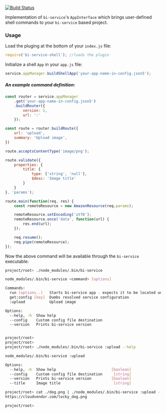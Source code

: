 [![Build Status](https://travis-ci.org/BohemiaInteractive/bi-service-shell.svg?branch=master)](https://travis-ci.org/BohemiaInteractive/bi-service-shell)

Implementation of `bi-service`'s `AppInterface` which brings user-defined shell commands to your `bi-service` based project.

### Usage

Load the pluging at the bottom of your `index.js` file:

```javascript
require('bi-service-shell'); //loads the plugin
```

Initialize a shell `App` in your `app.js` file:
```javascript
service.appManager.buildShellApp('your-app-name-in-config.json5');
```

##### An example command definition:
```javascript
const router = service.appManager
    .get('your-app-name-in-config.json5')
    .buildRouter({
        version: 1,
        url: ':'
    });

const route = router.buildRoute({
    url: 'upload',
    summary: 'Upload image',
})

route.acceptsContentType('image/png');

route.validate({
    properties: {
        title: {
            type: ['string', 'null'],
            $desc: 'Image title'
        }
    }
}, 'params');

route.main(function(req, res) {
    const remoteResource = new AmazonResource(req.params);

    remoteResource.setEncoding('utf8');
    remoteResource.once('data', function(url) {
        res.end(url);
    });

    req.resume();
    req.pipe(remoteResource);
});
```

Now the above command will be available through the `bi-service` executable:

```bash
project/root> ./node_modules/.bin/bi-service

node_modules/.bin/bi-service <command> [options]

Commands:
  run [options..]   Starts bi-service app - expects it to be located under cwd    [aliases: start, serve]
  get:config [key]  Dumbs resolved service configuration
  :upload           Upload image

Options:
  --help, -h  Show help                                                           [boolean]
  --config    Custom config file destination                                       [string]
  --version   Prints bi-service version                                           [boolean]


project/root>
project/root>
project/root> ./node_modules/.bin/bi-service :upload --help

node_modules/.bin/bi-service :upload

Options:
  --help, -h  Show help                         [boolean]
  --config    Custom config file destination     [string]
  --version   Prints bi-service version         [boolean]
  --title     Image title                        [string]

project/root> cat ./dog.png | ./node_modules/.bin/bi-service :upload --title Loky
https://cloudvendor.com/locky_dog.png

project/root>
```
